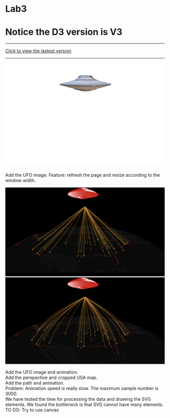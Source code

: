 # Lab3

<h1>Notice the D3 version is V3</h1>
<hr>
<a href='https://beitongt.github.io/Lab3/'> Click to view the lastest version</a>
<br>
<hr>
<img src="/result/2018-05-03.png">
<p>Add the UFO image. Feature: refresh the page and resize according to the window width. </p>

<img src="/result/2018-05-06 Straight line.png">
<img src="/result/2018-05-06 Curve line.png">
<p>Add the UFO image and animation. <br> Add the perspective and cropped USA map. <br> Add the path and animation. <br> Problem: Animation speed is really slow. The maximum sample number is 3000. <br> We have tested the time for processing the data and drawing the SVG elements. We found the bottleneck is that SVG cannot have many elements. <br> TO DO: Try to use canvas</p>